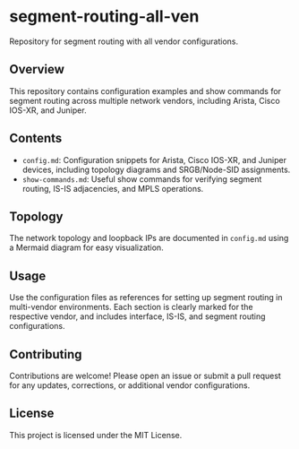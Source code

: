 # segment-routing-all-ven

Repository for segment routing with all vendor configurations.

## Overview

This repository contains configuration examples and show commands for segment routing across multiple network vendors, including Arista, Cisco IOS-XR, and Juniper.

## Contents

- `config.md`: Configuration snippets for Arista, Cisco IOS-XR, and Juniper devices, including topology diagrams and SRGB/Node-SID assignments.
- `show-commands.md`: Useful show commands for verifying segment routing, IS-IS adjacencies, and MPLS operations.

## Topology

The network topology and loopback IPs are documented in `config.md` using a Mermaid diagram for easy visualization.

## Usage

Use the configuration files as references for setting up segment routing in multi-vendor environments. Each section is clearly marked for the respective vendor, and includes interface, IS-IS, and segment routing configurations.

## Contributing

Contributions are welcome! Please open an issue or submit a pull request for any updates, corrections, or additional vendor configurations.

## License

This project is licensed under the MIT License.
